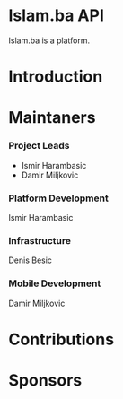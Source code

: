 # Islam.ba API

Islam.ba is a platform.

# Introduction

# Maintaners 

### Project Leads
- Ismir Harambasic
- Damir Miljkovic

### Platform Development
Ismir Harambasic

### Infrastructure
Denis Besic

### Mobile Development
Damir Miljkovic

# Contributions

# Sponsors
